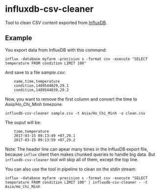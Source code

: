 # influxdb-csv-cleaner
Tool to clean CSV content exported from [InfluxDB](https://www.influxdata.com/).

## Example

You export data from InfluxDB with this command:

```
influx -database myfarm -precision s -format csv -execute "SELECT temperature FROM condition LIMIT 100"
```

And save to a file _sample.csv_:

```
    name,time,temperature
    condition,1489544029,29.1
    condition,1489544039,29.2
```

Now, you want to remove the first column and convert the time to _Asia/Ho_Chi_Minh_ timezone:

```
influxdb-csv-cleaner sample.csv -t Asia/Ho_Chi_Minh -o clean.csv
```

The ouput will be:

```
    time,temperature
    2017-03-15 09:13:49 +07,29.1
    2017-03-15 09:13:59 +07,29.2
```

Note: The header line can apear many times in the InfluxDB export file, because `influx` client then makes chunked queries to handle big data. But `influxdb-csv-cleaner` tool will skip all of them, except the top line.

You can also use the tool in pipeline to clean on the _stdin_ stream:

```
influx -database myfarm -precision s -format csv -execute "SELECT temperature FROM condition LIMIT 100" | influxdb-csv-cleaner - -t Asia/Ho_Chi_Minh
```
